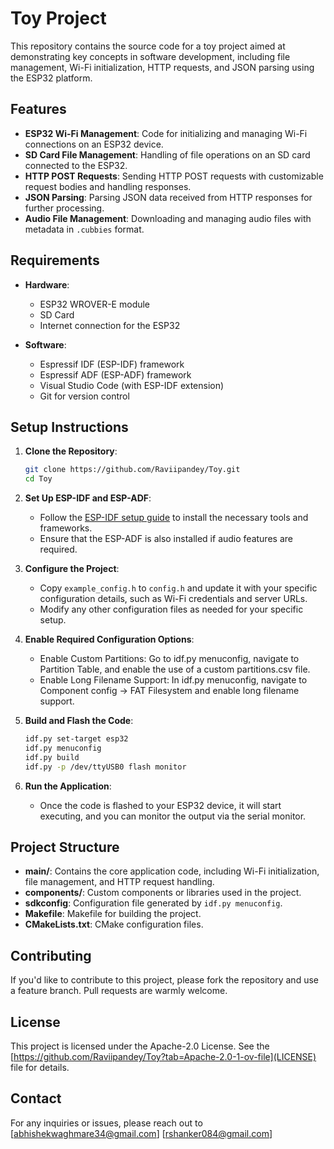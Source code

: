 # Toy Project

This repository contains the source code for a toy project aimed at demonstrating key concepts in software development, including file management, Wi-Fi initialization, HTTP requests, and JSON parsing using the ESP32 platform.

## Features

- **ESP32 Wi-Fi Management**: Code for initializing and managing Wi-Fi connections on an ESP32 device.
- **SD Card File Management**: Handling of file operations on an SD card connected to the ESP32.
- **HTTP POST Requests**: Sending HTTP POST requests with customizable request bodies and handling responses.
- **JSON Parsing**: Parsing JSON data received from HTTP responses for further processing.
- **Audio File Management**: Downloading and managing audio files with metadata in `.cubbies` format.

## Requirements

- **Hardware**:
  - ESP32 WROVER-E module
  - SD Card
  - Internet connection for the ESP32
  
- **Software**:
  - Espressif IDF (ESP-IDF) framework
  - Espressif ADF (ESP-ADF) framework
  - Visual Studio Code (with ESP-IDF extension)
  - Git for version control

## Setup Instructions

1. **Clone the Repository**:
   ```bash
   git clone https://github.com/Raviipandey/Toy.git
   cd Toy
   ```

2. **Set Up ESP-IDF and ESP-ADF**:
   - Follow the [ESP-IDF setup guide](https://docs.espressif.com/projects/esp-idf/en/latest/esp32/get-started/index.html) to install the necessary tools and frameworks.
   - Ensure that the ESP-ADF is also installed if audio features are required.

3. **Configure the Project**:
   - Copy `example_config.h` to `config.h` and update it with your specific configuration details, such as Wi-Fi credentials and server URLs.
   - Modify any other configuration files as needed for your specific setup.

4. **Enable Required Configuration Options**:

    - Enable Custom Partitions: Go to idf.py menuconfig, navigate to Partition Table, and enable the use of a custom partitions.csv file.
    - Enable Long Filename Support: In idf.py menuconfig, navigate to Component config -> FAT Filesystem and enable long filename support.

5. **Build and Flash the Code**:
   ```bash
   idf.py set-target esp32
   idf.py menuconfig
   idf.py build
   idf.py -p /dev/ttyUSB0 flash monitor
   ```

5. **Run the Application**:
   - Once the code is flashed to your ESP32 device, it will start executing, and you can monitor the output via the serial monitor.

## Project Structure

- **main/**: Contains the core application code, including Wi-Fi initialization, file management, and HTTP request handling.
- **components/**: Custom components or libraries used in the project.
- **sdkconfig**: Configuration file generated by `idf.py menuconfig`.
- **Makefile**: Makefile for building the project.
- **CMakeLists.txt**: CMake configuration files.

## Contributing

If you'd like to contribute to this project, please fork the repository and use a feature branch. Pull requests are warmly welcome.

## License

This project is licensed under the Apache-2.0 License. See the [https://github.com/Raviipandey/Toy?tab=Apache-2.0-1-ov-file](LICENSE) file for details.

## Contact

For any inquiries or issues, please reach out to [abhishekwaghmare34@gmail.com]
[rshanker084@gmail.com]
